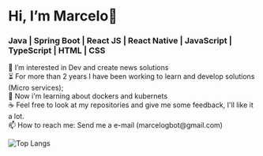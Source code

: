 <h1>Hi, I’m Marcelo👋</h1>
<h3>Java | Spring Boot | React JS | React Native | JavaScript | TypeScript | HTML | CSS</h3>
👀 I’m interested in Dev and create news solutions </br>
⏳ For more than 2 years I have been working to learn and develop solutions (Micro services); </br>
🌱 Now i'm learning about dockers and kubernets </br>
☕ Feel free to look at my repositories and give me some feedback, I'll like it a lot. </br>
📫 How to reach me: Send me a e-mail (marcelogbot@gmail.com) </br>

<!-- ![Marcelo's GitHub stats](https://github-readme-stats.vercel.app/api?username=marcelogbot&count_private=true&show_icons=true&theme=merko) -->
![Top Langs](https://github-readme-stats.vercel.app/api/top-langs/?username=marcelogbot&layout=compact&count_private=true&theme=merko)

<!---
marcelogbot/marcelogbot is a ✨ special ✨ repository because its `README.md` (this file) appears on your GitHub profile.
You can click the Preview link to take a look at your changes.
--->
